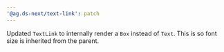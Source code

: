 ```yaml
---
'@ag.ds-next/text-link': patch
---
```


Updated `TextLink` to internally render a `Box` instead of `Text`. This is so font size is inherited from the parent.
